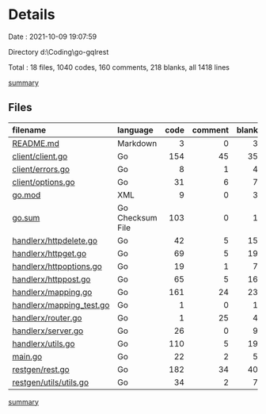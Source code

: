 # Details

Date : 2021-10-09 19:07:59

Directory d:\Coding\go-gqlrest

Total : 18 files,  1040 codes, 160 comments, 218 blanks, all 1418 lines

[summary](results.md)

## Files
| filename | language | code | comment | blank | total |
| :--- | :--- | ---: | ---: | ---: | ---: |
| [README.md](/README.md) | Markdown | 3 | 0 | 3 | 6 |
| [client/client.go](/client/client.go) | Go | 154 | 45 | 35 | 234 |
| [client/errors.go](/client/errors.go) | Go | 8 | 1 | 4 | 13 |
| [client/options.go](/client/options.go) | Go | 31 | 6 | 7 | 44 |
| [go.mod](/go.mod) | XML | 9 | 0 | 3 | 12 |
| [go.sum](/go.sum) | Go Checksum File | 103 | 0 | 1 | 104 |
| [handlerx/httpdelete.go](/handlerx/httpdelete.go) | Go | 42 | 5 | 15 | 62 |
| [handlerx/httpget.go](/handlerx/httpget.go) | Go | 69 | 5 | 19 | 93 |
| [handlerx/httpoptions.go](/handlerx/httpoptions.go) | Go | 19 | 1 | 7 | 27 |
| [handlerx/httppost.go](/handlerx/httppost.go) | Go | 65 | 5 | 16 | 86 |
| [handlerx/mapping.go](/handlerx/mapping.go) | Go | 161 | 24 | 23 | 208 |
| [handlerx/mapping_test.go](/handlerx/mapping_test.go) | Go | 1 | 0 | 1 | 2 |
| [handlerx/router.go](/handlerx/router.go) | Go | 1 | 25 | 4 | 30 |
| [handlerx/server.go](/handlerx/server.go) | Go | 26 | 0 | 9 | 35 |
| [handlerx/utils.go](/handlerx/utils.go) | Go | 110 | 5 | 19 | 134 |
| [main.go](/main.go) | Go | 22 | 2 | 5 | 29 |
| [restgen/rest.go](/restgen/rest.go) | Go | 182 | 34 | 40 | 256 |
| [restgen/utils/utils.go](/restgen/utils/utils.go) | Go | 34 | 2 | 7 | 43 |

[summary](results.md)